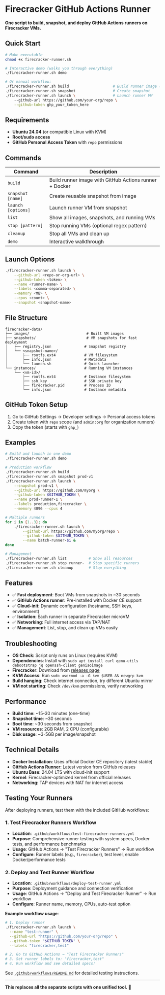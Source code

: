 # Firecracker GitHub Actions Runner

**One script to build, snapshot, and deploy GitHub Actions runners on Firecracker VMs.**

## Quick Start

```bash
# Make executable
chmod +x firecracker-runner.sh

# Interactive demo (walks you through everything)
./firecracker-runner.sh demo

# Or manual workflow:
./firecracker-runner.sh build                    # Build runner image (~15 min)
./firecracker-runner.sh snapshot                 # Create snapshot
./firecracker-runner.sh launch \                 # Launch runner VM
    --github-url https://github.com/your-org/repo \
    --github-token ghp_your_token_here
```

## Requirements

- **Ubuntu 24.04** (or compatible Linux with KVM)
- **Root/sudo access**
- **GitHub Personal Access Token** with `repo` permissions

## Commands

| Command | Description |
|---------|-------------|
| `build` | Build runner image with GitHub Actions runner + Docker |
| `snapshot [name]` | Create reusable snapshot from image |
| `launch [options]` | Launch runner VM from snapshot |
| `list` | Show all images, snapshots, and running VMs |
| `stop [pattern]` | Stop running VMs (optional regex pattern) |
| `cleanup` | Stop all VMs and clean up |
| `demo` | Interactive walkthrough |

## Launch Options

```bash
./firecracker-runner.sh launch \
    --github-url <repo-or-org-url> \
    --github-token <token> \
    --name <runner-name> \
    --labels <comma-separated> \
    --memory <MB> \
    --cpus <count> \
    --snapshot <snapshot-name>
```

## File Structure

```
firecracker-data/
├── images/                          # Built VM images
├── snapshots/                       # VM snapshots for fast deployment
│   ├── registry.json               # Snapshot registry
│   └── <snapshot-name>/
│       ├── rootfs.ext4             # VM filesystem
│       ├── info.json               # Metadata
│       └── launch.sh               # Quick launcher
└── instances/                      # Running VM instances
    └── <vm-id>/
        ├── rootfs.ext4             # Instance filesystem
        ├── ssh_key                 # SSH private key
        ├── firecracker.pid         # Process ID
        └── info.json               # Instance metadata
```

## GitHub Token Setup

1. Go to GitHub Settings → Developer settings → Personal access tokens
2. Create token with `repo` scope (and `admin:org` for organization runners)
3. Copy the token (starts with `ghp_`)

## Examples

```bash
# Build and launch in one demo
./firecracker-runner.sh demo

# Production workflow
./firecracker-runner.sh build
./firecracker-runner.sh snapshot prod-v1
./firecracker-runner.sh launch \
    --snapshot prod-v1 \
    --github-url https://github.com/myorg \
    --github-token $GITHUB_TOKEN \
    --name prod-runner-1 \
    --labels production,firecracker \
    --memory 4096 --cpus 4

# Multiple runners
for i in {1..3}; do
    ./firecracker-runner.sh launch \
        --github-url https://github.com/myorg/repo \
        --github-token $GITHUB_TOKEN \
        --name batch-runner-$i &
done

# Management
./firecracker-runner.sh list          # Show all resources
./firecracker-runner.sh stop runner-  # Stop specific runners
./firecracker-runner.sh cleanup       # Stop everything
```

## Features

- ✅ **Fast deployment**: Boot VMs from snapshots in ~30 seconds
- ✅ **GitHub Actions runner**: Pre-installed with Docker CE support
- ✅ **Cloud-init**: Dynamic configuration (hostname, SSH keys, environment)
- ✅ **Isolation**: Each runner in separate Firecracker microVM
- ✅ **Networking**: Full internet access via TAP/NAT
- ✅ **Management**: List, stop, and clean up VMs easily

## Troubleshooting

- **OS Check**: Script only runs on Linux (requires KVM)
- **Dependencies**: Install with `sudo apt install curl qemu-utils debootstrap jq openssh-client genisoimage`
- **Firecracker**: Download from [releases page](https://github.com/firecracker-microvm/firecracker/releases)
- **KVM Access**: Run `sudo usermod -a -G kvm $USER && newgrp kvm`
- **Build hanging**: Check internet connection, try different Ubuntu mirror
- **VM not starting**: Check `/dev/kvm` permissions, verify networking

## Performance

- **Build time**: ~15-30 minutes (one-time)
- **Snapshot time**: ~30 seconds
- **Boot time**: ~30 seconds from snapshot
- **VM resources**: 2GB RAM, 2 CPU (configurable)
- **Disk usage**: ~3-5GB per image/snapshot

## Technical Details

- **Docker Installation**: Uses official Docker CE repository (latest stable)
- **GitHub Actions Runner**: Latest version from GitHub releases
- **Ubuntu Base**: 24.04 LTS with cloud-init support
- **Kernel**: Firecracker-optimized kernel from official releases
- **Networking**: TAP devices with NAT for internet access

## Testing Your Runners

After deploying runners, test them with the included GitHub workflows:

### 1. Test Firecracker Runners Workflow
- **Location**: `.github/workflows/test-firecracker-runners.yml`
- **Purpose**: Comprehensive runner testing with system specs, Docker tests, and performance benchmarks
- **Usage**: GitHub Actions → "Test Firecracker Runners" → Run workflow
- **Configure**: Runner labels (e.g., `firecracker`), test level, enable Docker/performance tests

### 2. Deploy and Test Runner Workflow  
- **Location**: `.github/workflows/deploy-test-runner.yml`
- **Purpose**: Deployment guidance and connection verification
- **Usage**: GitHub Actions → "Deploy and Test Firecracker Runner" → Run workflow
- **Configure**: Runner name, memory, CPUs, auto-test option

**Example workflow usage**:
```bash
# 1. Deploy runner
./firecracker-runner.sh launch \
  --name "test-runner" \
  --github-url "https://github.com/your-org/repo" \
  --github-token "$GITHUB_TOKEN" \
  --labels "firecracker,test"

# 2. Go to GitHub Actions → "Test Firecracker Runners"
# 3. Set runner labels to: "firecracker,test"
# 4. Run workflow and see detailed specs!
```

See [`.github/workflows/README.md`](../.github/workflows/README.md) for detailed testing instructions.

---

**This replaces all the separate scripts with one unified tool.** 🚀 